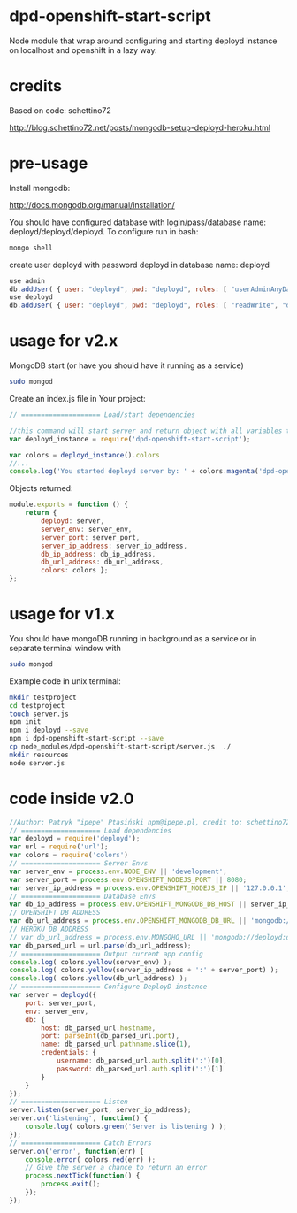 # dpd-openshift-start-script
Node module that wrap around configuring and starting deployd instance on localhost and openshift in a lazy way.

# credits
Based on code: schettino72

http://blog.schettino72.net/posts/mongodb-setup-deployd-heroku.html

# pre-usage
Install mongodb:

http://docs.mongodb.org/manual/installation/

You should have configured database with login/pass/database name: deployd/deployd/deployd. To configure run in bash:
```bash
mongo shell
```

create user deployd with password deployd in database name: deployd
```javascript
use admin
db.addUser( { user: "deployd", pwd: "deployd", roles: [ "userAdminAnyDatabase" ] } )
use deployd
db.addUser( { user: "deployd", pwd: "deployd", roles: [ "readWrite", "dbAdmin" ] } )
```

# usage for v2.x
MongoDB start (or have you should have it running as a service)

```bash
sudo mongod
```

Create an index.js file in Your project:

```javascript
// ==================== Load/start dependencies

//this command will start server and return object with all variables that were involved in starting
var deployd_instance = require('dpd-openshift-start-script');

var colors = deployd_instance().colors
//...
console.log('You started deployd server by: ' + colors.magenta('dpd-openshift-start-script'));

```

Objects returned:
```javascript
module.exports = function () {
	return {
		deployd: server,
		server_env: server_env,
		server_port: server_port,
		server_ip_address: server_ip_address,
		db_ip_address: db_ip_address,
		db_url_address: db_url_address,
		colors: colors };
};
```

# usage for v1.x

You should have mongoDB running in background as a service or in separate terminal window with 
```bash
sudo mongod
```

Example code in unix terminal:
```bash
mkdir testproject
cd testproject
touch server.js
npm init
npm i deployd --save
npm i dpd-openshift-start-script --save
cp node_modules/dpd-openshift-start-script/server.js  ./
mkdir resources
node server.js
```

# code inside v2.0
```javascript
//Author: Patryk "ipepe" Ptasiński npm@ipepe.pl, credit to: schettino72
// ==================== Load dependencies
var deployd = require('deployd');
var url = require('url');
var colors = require('colors')
// ==================== Server Envs
var server_env = process.env.NODE_ENV || 'development';
var server_port = process.env.OPENSHIFT_NODEJS_PORT || 8080;
var server_ip_address = process.env.OPENSHIFT_NODEJS_IP || '127.0.0.1';
// ==================== Database Envs
var db_ip_address = process.env.OPENSHIFT_MONGODB_DB_HOST || server_ip_address;
// OPENSHIFT DB ADDRESS
var db_url_address = process.env.OPENSHIFT_MONGODB_DB_URL || 'mongodb://deployd:deployd@'+db_ip_address+':27017/deployd';
// HEROKU DB ADDRESS
// var db_url_address = process.env.MONGOHQ_URL || 'mongodb://deployd:deployd@'+db_ip_address+':27017/deployd';
var db_parsed_url = url.parse(db_url_address);
// ==================== Output current app config
console.log( colors.yellow(server_env) );
console.log( colors.yellow(server_ip_address + ':' + server_port) );
console.log( colors.yellow(db_url_address) );
// ==================== Configure DeployD instance
var server = deployd({
	port: server_port,
	env: server_env,
	db: {
		host: db_parsed_url.hostname,
		port: parseInt(db_parsed_url.port),
		name: db_parsed_url.pathname.slice(1),
		credentials: {
			username: db_parsed_url.auth.split(':')[0],
			password: db_parsed_url.auth.split(':')[1]
		}
	}
});
// ==================== Listen
server.listen(server_port, server_ip_address);
server.on('listening', function() {
	console.log( colors.green('Server is listening') );
});
// ==================== Catch Errors
server.on('error', function(err) {
	console.error( colors.red(err) );
	// Give the server a chance to return an error
	process.nextTick(function() {
		process.exit();
	});
});
```